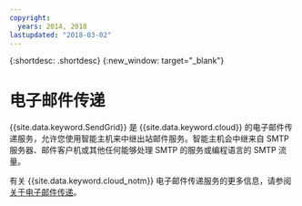 ```yaml
---
copyright:
  years: 2014, 2018
lastupdated: "2018-03-02"
---
```


{:shortdesc: .shortdesc}
{:new_window: target="_blank"}

# 电子邮件传递

{{site.data.keyword.SendGrid}} 是 {{site.data.keyword.cloud}} 的电子邮件传递服务，允许您使用智能主机来中继出站邮件服务。智能主机会中继来自 SMTP 服务器、邮件客户机或其他任何能够处理 SMTP 的服务或编程语言的 SMTP 流量。 

有关 {{site.data.keyword.cloud_notm}} 电子邮件传递服务的更多信息，请参阅[关于电子邮件传递](/docs/infrastructure/email-delivery/index.html)。
